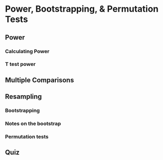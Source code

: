 # Power, Bootstrapping, & Permutation Tests

## Power

### Calculating Power

### T test power

## Multiple Comparisons

## Resampling

### Bootstrapping

### Notes on the bootstrap

### Permutation tests

## Quiz
